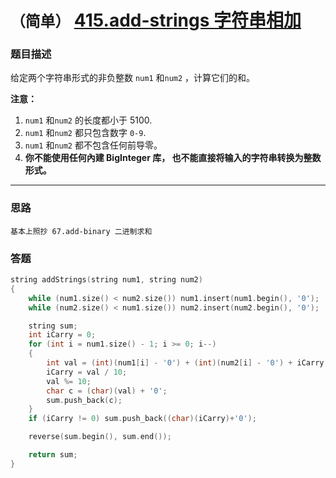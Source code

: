 # `（简单）` [415.add-strings 字符串相加](https://leetcode-cn.com/problems/add-strings/)

### 题目描述
<p>给定两个字符串形式的非负整数&nbsp;<code>num1</code> 和<code>num2</code>&nbsp;，计算它们的和。</p>

<p><strong>注意：</strong></p>

<ol>
	<li><code>num1</code> 和<code>num2</code>&nbsp;的长度都小于 5100.</li>
	<li><code>num1</code> 和<code>num2</code> 都只包含数字&nbsp;<code>0-9</code>.</li>
	<li><code>num1</code> 和<code>num2</code> 都不包含任何前导零。</li>
	<li><strong>你不能使用任何內建 BigInteger 库，&nbsp;也不能直接将输入的字符串转换为整数形式。</strong></li>
</ol>


---
### 思路
```
基本上照抄 67.add-binary 二进制求和  
```

### 答题
``` C++
string addStrings(string num1, string num2) 
{
	while (num1.size() < num2.size()) num1.insert(num1.begin(), '0');
	while (num2.size() < num1.size()) num2.insert(num2.begin(), '0');

	string sum;
	int iCarry = 0;
	for (int i = num1.size() - 1; i >= 0; i--)
	{
		int val = (int)(num1[i] - '0') + (int)(num2[i] - '0') + iCarry;
		iCarry = val / 10;
		val %= 10;
		char c = (char)(val) + '0';
		sum.push_back(c);
	}
	if (iCarry != 0) sum.push_back((char)(iCarry)+'0');

	reverse(sum.begin(), sum.end());

	return sum;
}
```

